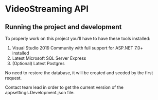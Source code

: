 # VideoStreaming API

## Running the project and development

To properly work on this project you'll have to have these tools installed:

1. Visual Studio 2019 Community with full support for ASP.NET 7.0+ installed
2. Latest Microsoft SQL Server Express
3. (Optional) Latest Postgres

No need to restore the database, it will be created and seeded by the first request.

Contact team lead in order to get the current version of the appsettings.Development.json file.
